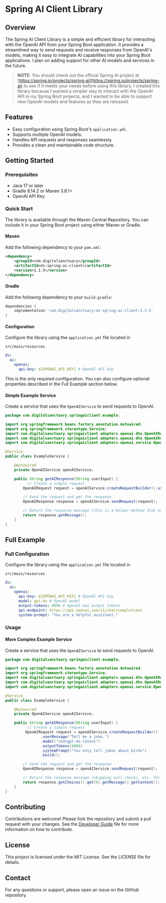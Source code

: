 # Spring AI Client Library

## Overview

The Spring AI Client Library is a simple and efficient library for interacting with the OpenAI API from your Spring Boot application. It provides a streamlined way to send requests and receive responses from OpenAI's models, making it easy to integrate AI capabilities into your Spring Boot applications. I plan on adding support for other AI models and services in the future.


> **NOTE**: You should check out the official Spring AI project at [https://spring.io/projects/spring-ai](https://spring.io/projects/spring-ai) to see if it meets your needs before using this library. I created this library because I wanted a simpler way to interact with the OpenAI API in my Spring Boot projects, and I wanted to be able to support new OpenAI models and features as they are released.


## Features

- Easy configuration using Spring Boot's `application.yml`.
- Supports multiple OpenAI models.
- Handles API requests and responses seamlessly.
- Provides a clean and maintainable code structure.

## Getting Started

### Prerequisites

- Java 17 or later
- Gradle 8.14.2 or Maven 3.8.1+
- OpenAI API Key

### Quick Start

The library is available through the Maven Central Repository. You can include it in your Spring Boot project using either Maven or Gradle.

#### Maven

Add the following dependency to your `pom.xml`:

```xml
<dependency>
    <groupId>com.digitalsanctuary</groupId>
    <artifactId>ds-spring-ai-client</artifactId>
    <version>1.1.5</version>
</dependency>
```

#### Gradle

Add the following dependency to your `build.gradle`:

```groovy
dependencies {
    implementation 'com.digitalsanctuary:ds-spring-ai-client:1.1.5'
}
```

#### Configuration

Configure the library using the `application.yml` file located in

`src/main/resources`



```yaml
ds:
  ai:
    openai:
      api-key: ${OPENAI_API_KEY} # OpenAI API key

```
This is the only required configuration. You can also configure optional properties described in the Full Example section below.

#### Simple Example Service

Create a service that uses the `OpenAIService` to send requests to OpenAI.

```java
package com.digitalsanctuary.springaiclient.example;

import org.springframework.beans.factory.annotation.Autowired;
import org.springframework.stereotype.Service;
import com.digitalsanctuary.springaiclient.adapters.openai.dto.OpenAIRequest;
import com.digitalsanctuary.springaiclient.adapters.openai.dto.OpenAIResponse;
import com.digitalsanctuary.springaiclient.adapters.openai.service.OpenAIService;

@Service
public class ExampleService {

    @Autowired
    private OpenAIService openAIService;

    public String getAIResponse(String userInput) {
          // Create a simple request
        OpenAIRequest request = openAIService.createRequestBuilder().userMessage("Tell me a joke.").build();

        // Send the request and get the response
        OpenAIResponse response = openAIService.sendRequest(request);

        // Return the response message (this is a helper method that extracts the message from the response)
        return response.getMessage();
    }
}
```



## Full Example

### Full Configuration

Configure the library using the `application.yml` file located in

`src/main/resources`


```yaml
ds:
  ai:
    openai:
      api-key: ${OPENAI_API_KEY} # OpenAI API key
      model: gpt-4o # OpenAI model
      output-tokens: 4096 # OpenAI max output tokens
      api-endpoint: https://api.openai.com/v1/chat/completions
      system-prompt: "You are a helpful assistant."
```



### Usage

#### More Complex Example Service

Create a service that uses the `OpenAIService` to send requests to OpenAI.

```java
package com.digitalsanctuary.springaiclient.example;

import org.springframework.beans.factory.annotation.Autowired;
import org.springframework.stereotype.Service;
import com.digitalsanctuary.springaiclient.adapters.openai.dto.OpenAIRequest;
import com.digitalsanctuary.springaiclient.adapters.openai.dto.OpenAIResponse;
import com.digitalsanctuary.springaiclient.adapters.openai.service.OpenAIService;

@Service
public class ExampleService {

    @Autowired
    private OpenAIService openAIService;

    public String getAIResponse(String userInput) {
          // Create a simple request
         OpenAIRequest request = openAIService.createRequestBuilder()
                .userMessage("Tell me a joke.")
                .model("chatgpt-4o-latest")
                .outputTokens(8000)
                .systemPrompt("You only tell jokes about birds")
                .build();

        // Send the request and get the response
        OpenAIResponse response = openAIService.sendRequest(request);

        // Return the response message (skipping null checks, etc. for brevity)
        return response.getChoices().get(0).getMessage().getContent();
    }
}
```



## Contributing

Contributions are welcome! Please fork the repository and submit a pull request with your changes.
See the [Developer Guide](DEVELOP.md) file for more information on how to contribute.

## License

This project is licensed under the MIT License. See the LICENSE file for details.

## Contact

For any questions or support, please open an issue on the GitHub repository.
